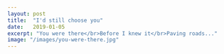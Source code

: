 ```yaml
---
layout: post
title:  "I'd still choose you"
date:   2019-01-05
excerpt: "You were there</br>Before I knew it</br>Paving roads..."
image: "/images/you-were-there.jpg"
---
```

